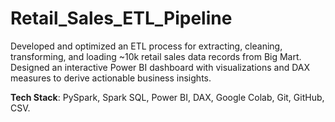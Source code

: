 # Retail_Sales_ETL_Pipeline
Developed and optimized an ETL process for extracting, cleaning, transforming, and loading ~10k retail sales data records from Big Mart.
Designed an interactive Power BI dashboard with visualizations and DAX measures to derive actionable business insights.

**Tech Stack**: PySpark, Spark SQL, Power BI, DAX, Google Colab, Git, GitHub, CSV.
